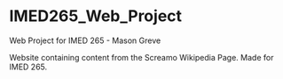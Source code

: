 # IMED265_Web_Project
 Web Project for IMED 265 - Mason Greve

Website containing content from the Screamo Wikipedia Page.
Made for IMED 265.
